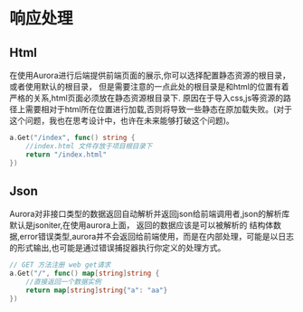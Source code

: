 # 响应处理

## Html
在使用Aurora进行后端提供前端页面的展示,你可以选择配置静态资源的根目录，或者使用默认的根目录， 
但是需要注意的一点此处的根目录是和html的位置有着严格的关系,html页面必须放在静态资源根目录下. 
原因在于导入css,js等资源的路径上需要相对于html所在位置进行加载,否则将导致一些静态在原加载失败。(对于这个问题，我也在思考设计中，也许在未来能够打破这个问题)。

```go
a.Get("/index", func() string {
    //index.html 文件存放于项目根目录下
    return "/index.html"
})
```

## Json
Aurora对非接口类型的数据返回自动解析并返回json给前端调用者,json的解析库默认是jsoniter,在使用aurora上面，
返回的数据应该是可以被解析的 结构体数据,error错误类型,aurora并不会返回给前端使用，而是在内部处理，可能是以日志的形式输出,也可能是通过错误捕捉器执行你定义的处理方式。
```go
// GET 方法注册 web get请求
a.Get("/", func() map[string]string {
    //直接返回一个数据实例
    return map[string]string{"a": "aa"}
})
```